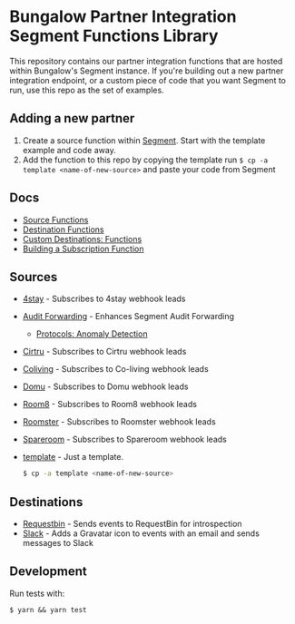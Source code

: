 # Bungalow Partner Integration Segment Functions Library

This repository contains our partner integration functions that are hosted within Bungalow's Segment instance. If you're building out a new partner integration endpoint, or a custom piece of code that you want Segment to run, use this repo as the set of examples.

## Adding a new partner
1. Create a source function within [Segment](https://app.segment.com/bungalow/functions/catalog). Start with the template example and code away.
2. Add the function to this repo by copying the template run `$ cp -a template <name-of-new-source>` and paste your code from Segment




## Docs 
- [Source Functions](https://segment.com/docs/connections/sources/source-functions/#source%20functions)
- [Destination Functions](https://segment.com/docs/connections/destinations/destination-functions/#destination%20functions)
- [Custom Destinations: Functions](https://segment.com/docs/connections/destinations/custom-destinations/#custom%20destinations:%20functions)
- [Building a Subscription Function](https://segment.com/docs/partners/build-functions/) 

## Sources

- [4stay](./functions-library/sources/4stay) - Subscribes to 4stay webhook leads
- [Audit Forwarding](./functions-library/sources/audit-forwarding) - Enhances Segment Audit Forwarding
    - [Protocols: Anomaly Detection](https://segment.com/docs/protocols/anomaly_detection/)
- [Cirtru](./functions-library/sources/cirtru) - Subscribes to Cirtru webhook leads
- [Coliving](./functions-library/sources/coliving) - Subscribes to Co-living webhook leads
- [Domu](./functions-library/sources/domu) - Subscribes to Domu webhook leads
- [Room8](./functions-library/sources/room8) - Subscribes to Room8 webhook leads
- [Roomster](./functions-library/sources/roomster) - Subscribes to Roomster webhook leads
- [Spareroom](./functions-library/sources/spareroom) - Subscribes to Spareroom webhook leads
- [template](./functions-library/sources/template) - Just a template. 

    ```bash
    $ cp -a template <name-of-new-source>
    ```


## Destinations

- [Requestbin](./destinations/requestbin) - Sends events to RequestBin for introspection
- [Slack](./destinations/slack) - Adds a Gravatar icon to events with an email and sends messages to Slack

## Development

Run tests with:

```
$ yarn && yarn test
```
